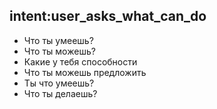 ## intent:user_asks_what_can_do
- Что ты умеешь?
- Что ты можешь?
- Какие у тебя способности
- Что ты можешь предложить
- Ты что умеешь?
- Что ты делаешь?